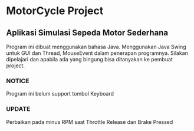 # MotorCycle Project
## Aplikasi Simulasi Sepeda Motor Sederhana

Program ini dibuat menggunakan bahasa Java. Menggunakan Java Swing untuk GUI dan Thread, MouseEvent dalam penerapan programnya. Silakan dipelajari dan apabila ada yang bingung bisa ditanyakan ke pembuat project.

### NOTICE

Program ini belum support tombol Keyboard

### UPDATE

Perbaikan pada minus RPM saat Throttle Release dan Brake Pressed
